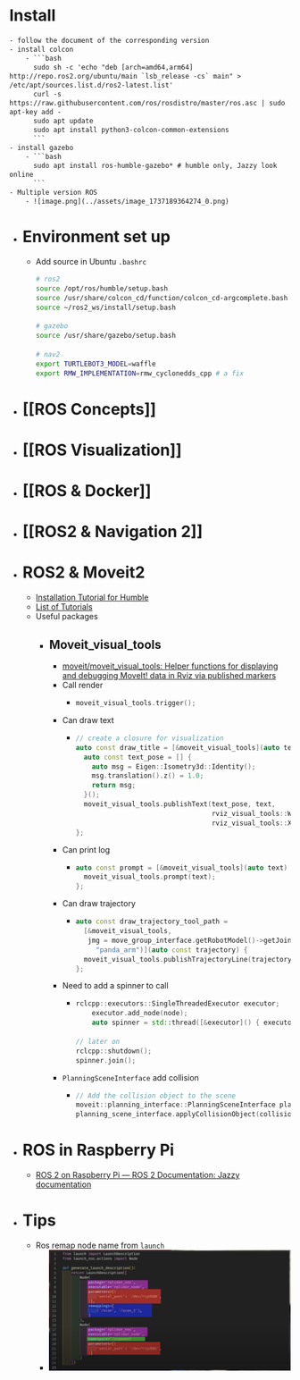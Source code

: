 # Install
	- follow the document of the corresponding version
	- install colcon
		- ```bash
		  sudo sh -c 'echo "deb [arch=amd64,arm64] http://repo.ros2.org/ubuntu/main `lsb_release -cs` main" > /etc/apt/sources.list.d/ros2-latest.list'
		  curl -s https://raw.githubusercontent.com/ros/rosdistro/master/ros.asc | sudo apt-key add -
		  sudo apt update
		  sudo apt install python3-colcon-common-extensions
		  ```
	- install gazebo
		- ```bash
		  sudo apt install ros-humble-gazebo* # humble only, Jazzy look online
		  ```
	- Multiple version ROS
		- ![image.png](../assets/image_1737189364274_0.png)
- # Environment set up
	- Add source in Ubuntu `.bashrc`
	  ```bash
	  # ros2
	  source /opt/ros/humble/setup.bash
	  source /usr/share/colcon_cd/function/colcon_cd-argcomplete.bash
	  source ~/ros2_ws/install/setup.bash
	  
	  # gazebo
	  source /usr/share/gazebo/setup.bash
	  
	  # nav2
	  export TURTLEBOT3_MODEL=waffle
	  export RMW_IMPLEMENTATION=rmw_cyclonedds_cpp # a fix
	  ```
- # [[ROS Concepts]]
- # [[ROS Visualization]]
- # [[ROS & Docker]]
- # [[ROS2 & Navigation 2]]
- # ROS2 & Moveit2
	- [Installation Tutorial for Humble](https://moveit.picknik.ai/humble/doc/tutorials/getting_started/getting_started.html#)
	- [List of Tutorials](https://moveit.picknik.ai/humble/doc/tutorials/tutorials.html)
	- Useful packages
		- ## Moveit_visual_tools
			- [moveit/moveit_visual_tools: Helper functions for displaying and debugging MoveIt! data in Rviz via published markers](https://github.com/moveit/moveit_visual_tools/tree/ros2)
			- Call render
				- ```C++
				  moveit_visual_tools.trigger();
				  ```
			- Can draw text
				- ```c++
				  // create a closure for visualization
				  auto const draw_title = [&moveit_visual_tools](auto text) {
				    auto const text_pose = [] {
				      auto msg = Eigen::Isometry3d::Identity();
				      msg.translation().z() = 1.0;
				      return msg;
				    }();
				    moveit_visual_tools.publishText(text_pose, text,
				                                    rviz_visual_tools::WHITE,
				                                    rviz_visual_tools::XLARGE);
				  };
				  ```
			- Can print log
				- ```C++
				  auto const prompt = [&moveit_visual_tools](auto text) {
				    moveit_visual_tools.prompt(text);
				  };
				  ```
			- Can draw trajectory
				- ```C++
				  auto const draw_trajectory_tool_path =
				    [&moveit_visual_tools,
				     jmg = move_group_interface.getRobotModel()->getJointModelGroup(
				       "panda_arm")](auto const trajectory) {
				    moveit_visual_tools.publishTrajectoryLine(trajectory, jmg);
				  };
				  ```
			- Need to add a spinner to call
				- ```C++
				  rclcpp::executors::SingleThreadedExecutor executor;
				      executor.add_node(node);
				      auto spinner = std::thread([&executor]() { executor.spin(); });
				  
				  // later on 
				  rclcpp::shutdown();
				  spinner.join();
				  ```
			- `PlanningSceneInterface` add collision
				- ```C++
				  // Add the collision object to the scene
				  moveit::planning_interface::PlanningSceneInterface planning_scene_interface;
				  planning_scene_interface.applyCollisionObject(collision_object);
				  ```
- # ROS in Raspberry Pi
	- [ROS 2 on Raspberry Pi — ROS 2 Documentation: Jazzy documentation](http://docs.ros.org/en/jazzy/How-To-Guides/Installing-on-Raspberry-Pi.html)
- # Tips
	- Ros remap node name from `launch`
		- ![image.png](../assets/image_1686260428021_0.png)
